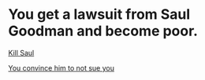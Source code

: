 # You get a lawsuit from Saul Goodman and become poor.

[Kill Saul](bad-ending.md)

[You convince him to not sue you](good-ending.md)